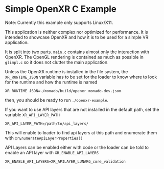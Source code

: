 # Simple OpenXR C Example

Note: Currently this example only supports Linux/X11.

This application is neither complex nor optimized for performance.
It is intended to showcase OpenXR and how it is to be used for a simple VR application.

It is split into two parts. `main.c` contains almost only the interaction with OpenXR.
The OpenGL rendering is contained as much as possible in `glimpl.c` so it does not clutter the main application.

Unless the OpenXR runtime is installed in the file system, the `XR_RUNTIME_JSON` variable has to be set for the loader to know where to look for the runtime and how the runtime is named

    XR_RUNTIME_JSON=~/monado/build/openxr_monado-dev.json

then, you should be ready to run `./openxr-example`.

If you want to use API layers that are not installed in the default path, set the variable `XR_API_LAYER_PATH`

    XR_API_LAYER_PATH=/path/to/api_layers/

This will enable to loader to find api layers at this path and enumerate them with `xrEnumerateApiLayerProperties()`

API Layers can be enabled either with code or the loader can be told to enable an API layer with `XR_ENABLE_API_LAYERS`

    XR_ENABLE_API_LAYERS=XR_APILAYER_LUNARG_core_validation
